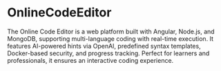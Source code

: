 # OnlineCodeEditor
The Online Code Editor is a web platform built with Angular, Node.js, and MongoDB, supporting multi-language coding with real-time execution. It features AI-powered hints via OpenAI, predefined syntax templates, Docker-based security, and progress tracking. Perfect for learners and professionals, it ensures an interactive coding experience.

